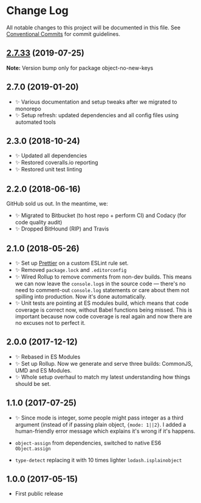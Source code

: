 # Change Log

All notable changes to this project will be documented in this file.
See [Conventional Commits](https://conventionalcommits.org) for commit guidelines.

## [2.7.33](https://gitlab.com/codsen/codsen/compare/object-no-new-keys@2.7.32...object-no-new-keys@2.7.33) (2019-07-25)

**Note:** Version bump only for package object-no-new-keys

## 2.7.0 (2019-01-20)

- ✨ Various documentation and setup tweaks after we migrated to monorepo
- ✨ Setup refresh: updated dependencies and all config files using automated tools

## 2.3.0 (2018-10-24)

- ✨ Updated all dependencies
- ✨ Restored coveralls.io reporting
- ✨ Restored unit test linting

## 2.2.0 (2018-06-16)

GitHub sold us out. In the meantime, we:

- ✨ Migrated to Bitbucket (to host repo + perform CI) and Codacy (for code quality audit)
- ✨ Dropped BitHound (RIP) and Travis

## 2.1.0 (2018-05-26)

- ✨ Set up [Prettier](https://prettier.io) on a custom ESLint rule set.
- ✨ Removed `package.lock` and `.editorconfig`
- ✨ Wired Rollup to remove comments from non-dev builds. This means we can now leave the `console.log`s in the source code — there's no need to comment-out `console.log` statements or care about them not spilling into production. Now it's done automatically.
- ✨ Unit tests are pointing at ES modules build, which means that code coverage is correct now, without Babel functions being missed. This is important because now code coverage is real again and now there are no excuses not to perfect it.

## 2.0.0 (2017-12-12)

- ✨ Rebased in ES Modules
- ✨ Set up Rollup. Now we generate and serve three builds: CommonJS, UMD and ES Modules.
- ✨ Whole setup overhaul to match my latest understanding how things should be set.

## 1.1.0 (2017-07-25)

- ✨ Since mode is integer, some people might pass integer as a third argument (instead of if passing plain object, `{mode: 1||2}`. I added a human-friendly error message which explains it's wrong if it's happens.

- `object-assign` from dependencies, switched to native ES6 `Object.assign`
- `type-detect` replacing it with 10 times lighter `lodash.isplainobject`

## 1.0.0 (2017-05-15)

- First public release
